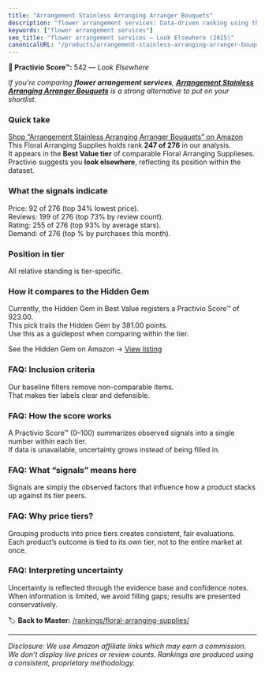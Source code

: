 ```yaml
---
title: "Arrangement Stainless Arranging Arranger Bouquets"
description: "flower arrangement services: Data-driven ranking using the Practivio Score™. Positioned by quality, value, demand, findability, momentum."
keywords: ["flower arrangement services"]
seo_title: "flower arrangement services — Look Elsewhere (2025)"
canonicalURL: "/products/arrangement-stainless-arranging-arranger-bouquets-B0CW38STK6/"
---
```


**🚫 Practivio Score™:** 542 — _Look Elsewhere_


*If you're comparing **flower arrangement services**, **[Arrangement Stainless Arranging Arranger Bouquets](https://www.amazon.com/dp/B0CW38STK6?tag=practivio-20)** is a strong alternative to put on your shortlist.*
### Quick take
[Shop “Arrangement Stainless Arranging Arranger Bouquets” on Amazon](https://www.amazon.com/dp/B0CW38STK6?tag=practivio-20)
This Floral Arranging Supplies holds rank **247 of 276** in our analysis.  
It appears in the **Best Value tier** of comparable Floral Arranging Supplieses.  
Practivio suggests you **look elsewhere**, reflecting its position within the dataset.

### What the signals indicate
Price: 92 of 276 (top 34% lowest price).  
Reviews: 199 of 276 (top 73% by review count).  
Rating: 255 of 276 (top 93% by average stars).  
Demand:  of 276 (top % by purchases this month).

### Position in tier
All relative standing is tier-specific.

### How it compares to the Hidden Gem
Currently, the Hidden Gem in Best Value registers a Practivio Score™ of 923.00.  
This pick trails the Hidden Gem by 381.00 points.  
Use this as a guidepost when comparing within the tier.  

See the Hidden Gem on Amazon → [View listing](https://www.amazon.com/dp/B0BN11WN56?tag=practivio-20)

### FAQ: Inclusion criteria
Our baseline filters remove non-comparable items.  
That makes tier labels clear and defensible.

### FAQ: How the score works
A Practivio Score™ (0–100) summarizes observed signals into a single number within each tier.  
If data is unavailable, uncertainty grows instead of being filled in.

### FAQ: What “signals” means here
Signals are simply the observed factors that influence how a product stacks up against its tier peers.

### FAQ: Why price tiers?
Grouping products into price tiers creates consistent, fair evaluations.  
Each product’s outcome is tied to its own tier, not to the entire market at once.

### FAQ: Interpreting uncertainty
Uncertainty is reflected through the evidence base and confidence notes.  
When information is limited, we avoid filling gaps; results are presented conservatively.


🏷️ **Back to Master:** [/rankings/floral-arranging-supplies/](/rankings/floral-arranging-supplies/)

---
_Disclosure: We use Amazon affiliate links which may earn a commission. We don’t display live prices or review counts. Rankings are produced using a consistent, proprietary methodology._
